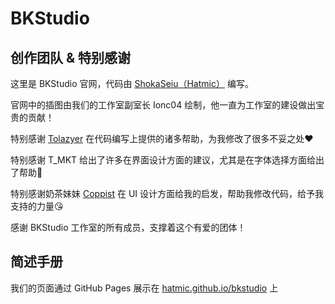 # BKStudio

## 创作团队 & 特别感谢

这里是 BKStudio 官网，代码由 [ShokaSeiu](https://b23.tv/OYAfqIc)[（Hatmic）](https://github.com/Hatmic) 编写。

官网中的插图由我们的工作室副室长 Ionc04 绘制，他一直为工作室的建设做出宝贵的贡献！

特别感谢 [Tolazyer](https://gitee.com/tolazyer) 在代码编写上提供的诸多帮助，为我修改了很多不妥之处❤

特别感谢 T_MKT 给出了许多在界面设计方面的建议，尤其是在字体选择方面给出了帮助🌹

特别感谢奶茶妹妹 [Coppist](https://gitee.com/coppist) 在 UI 设计方面给我的启发，帮助我修改代码，给予我支持的力量😘

感谢 BKStudio 工作室的所有成员，支撑着这个有爱的团体！

## 简述手册

我们的页面通过 GitHub Pages 展示在 [hatmic.github.io/bkstudio](hatmic.github.io/bkstudio) 上

